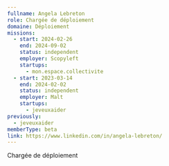 ```yaml
---
fullname: Angela Lebreton
role: Chargée de déploiement
domaine: Déploiement
missions:
  - start: 2024-02-26
    end: 2024-09-02
    status: independent
    employer: Scopyleft
    startups:
      - mon.espace.collectivite
  - start: 2023-03-14
    end: 2024-02-02
    status: independent
    employer: Malt
    startups:
      - jeveuxaider
previously:
  - jeveuxaider
memberType: beta
link: https://www.linkedin.com/in/angela-lebreton/
---
```

Chargée de déploiement